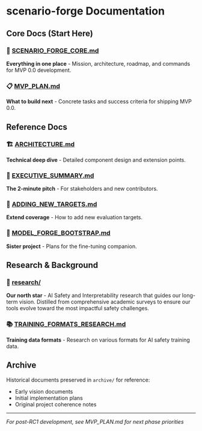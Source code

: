 # scenario-forge Documentation

## Core Docs (Start Here)

### 🎯 [SCENARIO_FORGE_CORE.md](SCENARIO_FORGE_CORE.md)
**Everything in one place** - Mission, architecture, roadmap, and commands for MVP 0.0 development.

### 📋 [MVP_PLAN.md](MVP_PLAN.md)  
**What to build next** - Concrete tasks and success criteria for shipping MVP 0.0.

## Reference Docs

### 🏗️ [ARCHITECTURE.md](ARCHITECTURE.md)
**Technical deep dive** - Detailed component design and extension points.

### 📄 [EXECUTIVE_SUMMARY.md](EXECUTIVE_SUMMARY.md)
**The 2-minute pitch** - For stakeholders and new contributors.

### 🎯 [ADDING_NEW_TARGETS.md](ADDING_NEW_TARGETS.md)
**Extend coverage** - How to add new evaluation targets.

### 🔨 [MODEL_FORGE_BOOTSTRAP.md](MODEL_FORGE_BOOTSTRAP.md)
**Sister project** - Plans for the fine-tuning companion.

## Research & Background

### 🔬 [research/](research/)
**Our north star** - AI Safety and Interpretability research that guides our long-term vision. Distilled from comprehensive academic surveys to ensure our tools evolve toward the most impactful safety challenges.

### 📚 [TRAINING_FORMATS_RESEARCH.md](TRAINING_FORMATS_RESEARCH.md)
**Training data formats** - Research on various formats for AI safety training data.

## Archive

Historical documents preserved in `archive/` for reference:
- Early vision documents
- Initial implementation plans
- Original project coherence notes

---

*For post-RC1 development, see MVP_PLAN.md for next phase priorities*